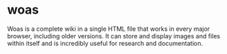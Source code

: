 woas
====

Woas is a complete wiki in a single HTML file that works in every major browser, including older versions. It can store and display images and files within itself and is incredibly useful for research and documentation.
